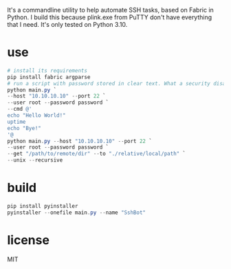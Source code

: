 It's a commandline utility to help automate SSH tasks, based on Fabric in Python.
I build this because plink.exe from PuTTY don't have everything that I need.
It's only tested on Python 3.10.

# use
```PowerShell
# install its requirements
pip install fabric argparse
# run a script with password stored in clear text. What a security disater!
python main.py `
--host "10.10.10.10" --port 22 `
--user root --password password `
--cmd @'
echo "Hello World!"
uptime
echo "Bye!"
'@
python main.py --host "10.10.10.10" --port 22 `
--user root --password password `
--get "/path/to/remote/dir" --to "./relative/local/path" `
--unix --recursive
```

# build
```PowerShell
pip install pyinstaller
pyinstaller --onefile main.py --name "SshBot"
```

# license
MIT
